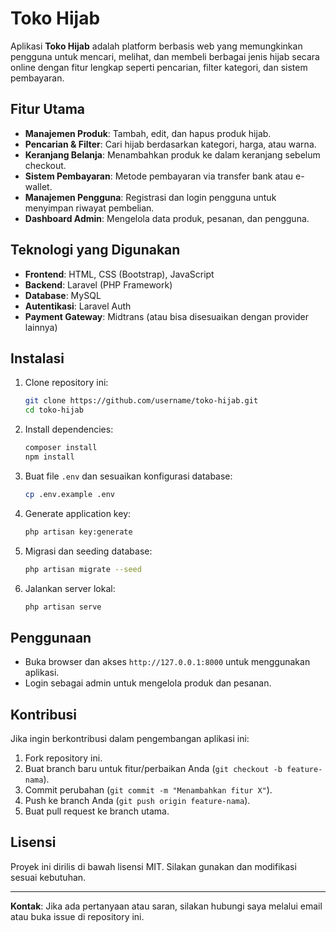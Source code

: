 # Toko Hijab

Aplikasi **Toko Hijab** adalah platform berbasis web yang memungkinkan pengguna untuk mencari, melihat, dan membeli berbagai jenis hijab secara online dengan fitur lengkap seperti pencarian, filter kategori, dan sistem pembayaran.

## Fitur Utama
- **Manajemen Produk**: Tambah, edit, dan hapus produk hijab.
- **Pencarian & Filter**: Cari hijab berdasarkan kategori, harga, atau warna.
- **Keranjang Belanja**: Menambahkan produk ke dalam keranjang sebelum checkout.
- **Sistem Pembayaran**: Metode pembayaran via transfer bank atau e-wallet.
- **Manajemen Pengguna**: Registrasi dan login pengguna untuk menyimpan riwayat pembelian.
- **Dashboard Admin**: Mengelola data produk, pesanan, dan pengguna.

## Teknologi yang Digunakan
- **Frontend**: HTML, CSS (Bootstrap), JavaScript
- **Backend**: Laravel (PHP Framework)
- **Database**: MySQL
- **Autentikasi**: Laravel Auth
- **Payment Gateway**: Midtrans (atau bisa disesuaikan dengan provider lainnya)

## Instalasi
1. Clone repository ini:
   ```bash
   git clone https://github.com/username/toko-hijab.git
   cd toko-hijab
   ```
2. Install dependencies:
   ```bash
   composer install
   npm install
   ```
3. Buat file `.env` dan sesuaikan konfigurasi database:
   ```bash
   cp .env.example .env
   ```
4. Generate application key:
   ```bash
   php artisan key:generate
   ```
5. Migrasi dan seeding database:
   ```bash
   php artisan migrate --seed
   ```
6. Jalankan server lokal:
   ```bash
   php artisan serve
   ```

## Penggunaan
- Buka browser dan akses `http://127.0.0.1:8000` untuk menggunakan aplikasi.
- Login sebagai admin untuk mengelola produk dan pesanan.

## Kontribusi
Jika ingin berkontribusi dalam pengembangan aplikasi ini:
1. Fork repository ini.
2. Buat branch baru untuk fitur/perbaikan Anda (`git checkout -b feature-nama`).
3. Commit perubahan (`git commit -m "Menambahkan fitur X"`).
4. Push ke branch Anda (`git push origin feature-nama`).
5. Buat pull request ke branch utama.

## Lisensi
Proyek ini dirilis di bawah lisensi MIT. Silakan gunakan dan modifikasi sesuai kebutuhan.

---
**Kontak**: Jika ada pertanyaan atau saran, silakan hubungi saya melalui email atau buka issue di repository ini.

